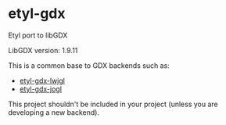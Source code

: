 # etyl-gdx
Etyl port to libGDX

LibGDX version: 1.9.11

This is a common base to GDX backends such as:
- [etyl-gdx-lwjgl](https://github.com/Harium/etyl-gdx-lwjgl)
- [etyl-gdx-jogl](https://github.com/Harium/etyl-gdx-jogl)

This project shouldn't be included in your project (unless you are developing a new backend).
